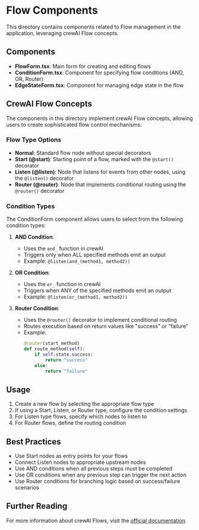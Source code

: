 # Flow Components

This directory contains components related to Flow management in the application, leveraging crewAI Flow concepts.

## Components

- **FlowForm.tsx**: Main form for creating and editing flows
- **ConditionForm.tsx**: Component for specifying flow conditions (AND, OR, Router)
- **EdgeStateForm.tsx**: Component for managing edge state in the flow

## CrewAI Flow Concepts

The components in this directory implement crewAI Flow concepts, allowing users to create sophisticated flow control mechanisms:

### Flow Type Options

- **Normal**: Standard flow node without special decorators
- **Start (@start)**: Starting point of a flow, marked with the `@start()` decorator
- **Listen (@listen)**: Node that listens for events from other nodes, using the `@listen()` decorator
- **Router (@router)**: Node that implements conditional routing using the `@router()` decorator

### Condition Types

The ConditionForm component allows users to select from the following condition types:

1. **AND Condition**: 
   - Uses the `and_` function in crewAI
   - Triggers only when ALL specified methods emit an output
   - Example: `@listen(and_(method1, method2))`

2. **OR Condition**:
   - Uses the `or_` function in crewAI
   - Triggers when ANY of the specified methods emit an output
   - Example: `@listen(or_(method1, method2))`

3. **Router Condition**:
   - Uses the `@router()` decorator to implement conditional routing
   - Routes execution based on return values like "success" or "failure"
   - Example:
     ```python
     @router(start_method)
     def route_method(self):
         if self.state.success:
             return "success"
         else:
             return "failure"
     ```

## Usage

1. Create a new flow by selecting the appropriate flow type
2. If using a Start, Listen, or Router type, configure the condition settings
3. For Listen type flows, specify which nodes to listen to
4. For Router flows, define the routing condition

## Best Practices

- Use Start nodes as entry points for your flows
- Connect Listen nodes to appropriate upstream nodes
- Use AND conditions when all previous steps must be completed
- Use OR conditions when any previous step can trigger the next action
- Use Router conditions for branching logic based on success/failure scenarios

## Further Reading

For more information about crewAI Flows, visit the [official documentation](https://docs.crewai.com/concepts/flows). 